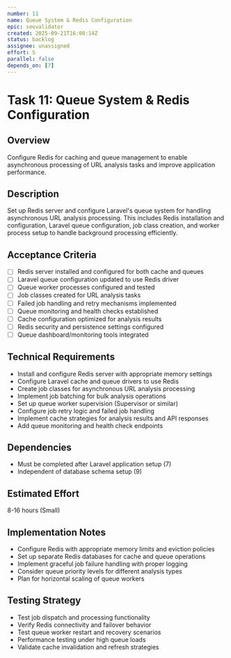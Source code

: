 ```yaml
---
number: 11
name: Queue System & Redis Configuration
epic: seovalidator
created: 2025-09-21T16:08:14Z
status: backlog
assignee: unassigned
effort: S
parallel: false
depends_on: [7]
---
```


# Task 11: Queue System & Redis Configuration

## Overview
Configure Redis for caching and queue management to enable asynchronous processing of URL analysis tasks and improve application performance.

## Description
Set up Redis server and configure Laravel's queue system for handling asynchronous URL analysis processing. This includes Redis installation and configuration, Laravel queue configuration, job class creation, and worker process setup to handle background processing efficiently.

## Acceptance Criteria
- [ ] Redis server installed and configured for both cache and queues
- [ ] Laravel queue configuration updated to use Redis driver
- [ ] Queue worker processes configured and tested
- [ ] Job classes created for URL analysis tasks
- [ ] Failed job handling and retry mechanisms implemented
- [ ] Queue monitoring and health checks established
- [ ] Cache configuration optimized for analysis results
- [ ] Redis security and persistence settings configured
- [ ] Queue dashboard/monitoring tools integrated

## Technical Requirements
- Install and configure Redis server with appropriate memory settings
- Configure Laravel cache and queue drivers to use Redis
- Create job classes for asynchronous URL analysis processing
- Implement job batching for bulk analysis operations
- Set up queue worker supervision (Supervisor or similar)
- Configure job retry logic and failed job handling
- Implement cache strategies for analysis results and API responses
- Add queue monitoring and health check endpoints

## Dependencies
- Must be completed after Laravel application setup (7)
- Independent of database schema setup (9)

## Estimated Effort
8-16 hours (Small)

## Implementation Notes
- Configure Redis with appropriate memory limits and eviction policies
- Set up separate Redis databases for cache and queue operations
- Implement graceful job failure handling with proper logging
- Consider queue priority levels for different analysis types
- Plan for horizontal scaling of queue workers

## Testing Strategy
- Test job dispatch and processing functionality
- Verify Redis connectivity and failover behavior
- Test queue worker restart and recovery scenarios
- Performance testing under high queue loads
- Validate cache invalidation and refresh strategies
